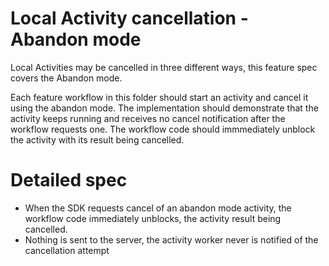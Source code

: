 # Local Activity cancellation - Abandon mode

Local Activities may be cancelled in three different ways, this feature spec covers the
Abandon mode.

Each feature workflow in this folder should start an activity and cancel it
using the abandon mode. The implementation should demonstrate that the activity
keeps running and receives no cancel notification after the workflow requests one.
The workflow code should immmediately unblock the activity with its result being
cancelled.

# Detailed spec

- When the SDK requests cancel of an abandon mode activity, the workflow code
  immediately unblocks, the activity result being cancelled.
- Nothing is sent to the server, the activity worker never is notified of the
  cancellation attempt
